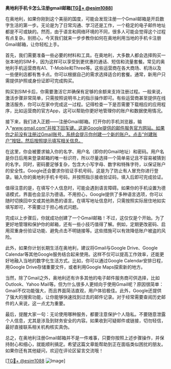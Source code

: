 **奥地利手机卡怎么注册gmail邮箱[[TG💪+ @esim1088](https://t.me/s/esim1088)]**

在奥地利，如果你刚到这个美丽的国度，可能会发现注册一个Gmail邮箱是开启数字生活的第一步。无论是为了日常沟通、学习还是工作，一个稳定的电子邮件地址都是不可或缺的。然而，由于语言和网络环境的不同，很多人可能会觉得这个过程有点复杂。别担心，今天我们就来一步步教你如何在奥地利用当地的手机卡注册Gmail邮箱，让你轻松上手。

首先，我们需要准备一些必要的材料和工具。在奥地利，大多数人都会选择购买一张本地的SIM卡，因为这样可以享受到更优惠的通话、短信和流量套餐。常见的奥地利手机运营商有A1、T-Mobile和Three等。这些运营商在各大商场、机场以及一些便利店都有售卡点。你可以根据自己的需求选择适合的套餐。通常，新用户只需提供护照或身份证即可完成购买。

购买到SIM卡后，你需要激活它并确保有足够的余额来支持注册过程。一般来说，激活步骤非常简单，只需按照说明书上的指示操作即可。有些运营商甚至提供在线激活服务，你可以在家中完成这一过程。记得检查一下是否需要下载相应的应用程序，比如运营商的官方App，这可以帮助你更好地管理你的账户和数据使用情况。

接下来，我们进入正题——注册Gmail邮箱。打开你的手机浏览器，输入“www.gmail.com”并按下回车键。这是Google提供的邮件服务官方网站。如果你之前没有注册过Gmail账号，系统会提示你创建一个新的账户。点击“创建账户”按钮，然后按照提示填写相关信息。

在这里，你会被要求输入你的名字、用户名（即你的Gmail地址）和密码。用户名是你日后用来登录邮箱的唯一标识符，所以尽量选择一个简单易记且不容易被猜到的名字。同时，密码要足够复杂，包含大小写字母、数字和特殊字符，以保证账户的安全性。Google还会要求你验证手机号码，这是为了防止有人冒充你进行登录。输入你的奥地利手机卡号码，并按照指示接收验证码，填入后即可完成验证。

值得注意的是，在填写个人信息时，可能会遇到语言障碍。如果你的手机设置为德语模式，界面也会显示为德语。不用担心，Google提供了多种语言选项，你可以随时切换回中文或其他熟悉的语言。在填写地址信息时，只需按照实际居住地如实填写即可，不需要过于担心格式问题。

完成以上步骤后，你就成功创建了一个Gmail邮箱！不过，这仅仅是个开始。为了更好地管理和保护你的邮箱，还有一些小技巧值得了解。例如，定期更改密码、启用双重身份验证功能、避免点击不明链接等。这些措施可以有效降低账户被盗的风险。

此外，如果你计划长期生活在奥地利，建议将Gmail与Google Drive、Google Calendar等其他Google服务结合起来使用。这样不仅可以提高工作效率，还能更好地融入当地的数字化生活方式。比如，你可以通过Google Calendar安排日程，用Google Drive存储重要文件，或者利用Google Maps探索新的地方。

当然，除了Gmail之外，奥地利还有许多其他的电子邮件服务商可供选择，比如Outlook、Yahoo Mail等。但为什么很多人更倾向于使用Gmail呢？原因很简单：Gmail不仅功能强大，而且界面简洁直观，用户体验极佳。此外，Google还提供了强大的搜索功能，让你能够快速找到过去的邮件记录。对于经常需要查阅历史邮件的人来说，这一点尤为重要。

最后，提醒大家一句：无论使用哪种服务，都要注意保护个人隐私。不要随意泄露个人信息，尤其是涉及到财务安全的内容。如果收到可疑邮件或链接，切勿轻信，最好直接联系相关机构核实真伪。

总之，在奥地利注册Gmail邮箱并不是一件难事，只要你按照上述步骤操作，并保持耐心和细心，就能顺利搞定。希望这篇文章能帮助到正在面临类似困扰的朋友。如果你还有其他疑问，欢迎在评论区留言交流哦！

[[TG💪+ @esim1088](https://t.me/s/esim1088) ![Image](https://i.postimg.cc/4NQfJmqS/Snipaste-2025-05-13-00-14-12.png)]
